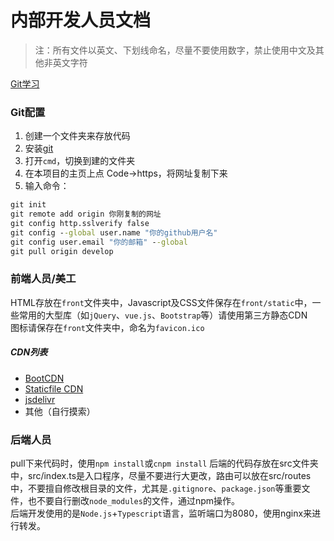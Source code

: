 # 内部开发人员文档
> 注：所有文件以英文、下划线命名，尽量不要使用数字，禁止使用中文及其他非英文字符

[Git学习](https://oschina.gitee.io/learn-git-branching/)

### Git配置
1. 创建一个文件夹来存放代码
2. 安装[git](https://git-scm.org/downloads)
3. 打开`cmd`，切换到建的文件夹
4. 在本项目的主页上点 Code->https，将网址复制下来
5. 输入命令：  
```cmd
git init
git remote add origin 你刚复制的网址
git config http.sslverify false
git config --global user.name "你的github用户名"
git config user.email "你的邮箱" --global
git pull origin develop
```

### 前端人员/美工
HTML存放在`front`文件夹中，Javascript及CSS文件保存在`front/static`中，一些常用的大型库（如`jQuery`、`vue.js`、`Bootstrap`等）请使用第三方静态CDN  
图标请保存在`front`文件夹中，命名为`favicon.ico`

##### CDN列表
* [BootCDN](https://www.bootcdn.cn/)
* [Staticfile CDN](http://www.staticfile.org/)
* [jsdelivr](http://www.jsdelivr.com/)
* 其他（自行摸索）

### 后端人员
pull下来代码时，使用`npm install`或`cnpm install`
后端的代码存放在src文件夹中，src/index.ts是入口程序，尽量不要进行大更改，路由可以放在src/routes中，不要擅自修改根目录的文件，尤其是`.gitignore`、`package.json`等重要文件，也不要自行删改`node_modules`的文件，通过npm操作。  
后端开发使用的是`Node.js`+`Typescript`语言，监听端口为8080，使用nginx来进行转发。